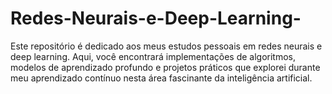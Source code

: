 # Redes-Neurais-e-Deep-Learning-
Este repositório é dedicado aos meus estudos pessoais em redes neurais e deep learning. Aqui, você encontrará implementações de algoritmos, modelos de aprendizado profundo e projetos práticos que explorei durante meu aprendizado contínuo nesta área fascinante da inteligência artificial.
